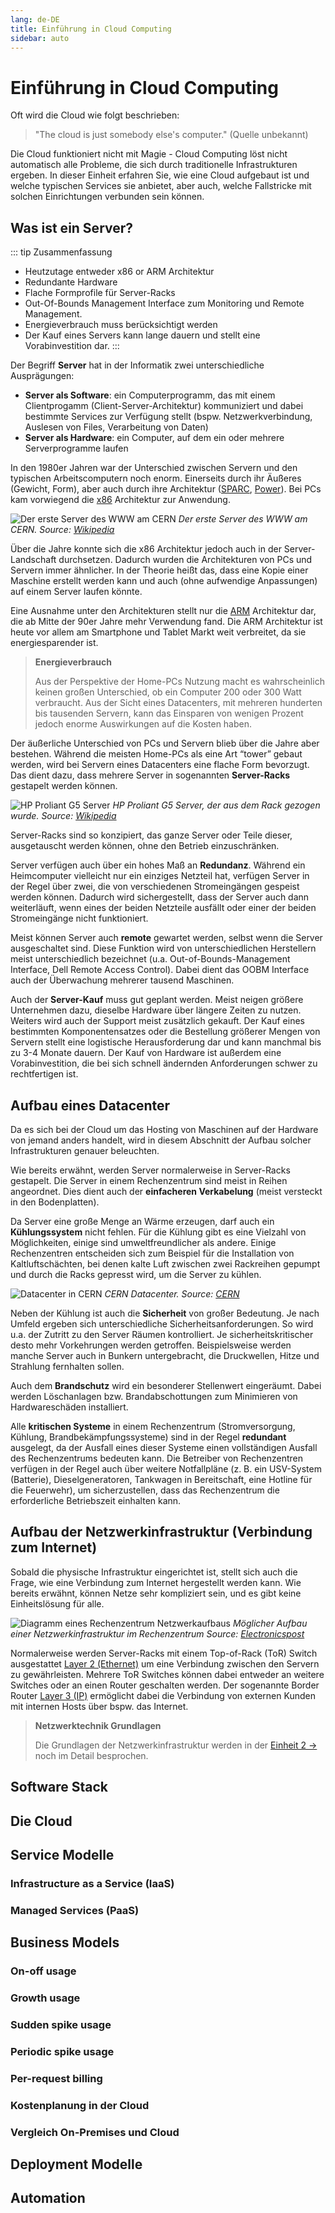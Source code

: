 ```yaml
---
lang: de-DE
title: Einführung in Cloud Computing
sidebar: auto
---
```


<h1>Einführung in Cloud Computing</h1>

Oft wird die Cloud wie folgt beschrieben:

> "The cloud is just somebody else's computer." (Quelle unbekannt)

Die Cloud funktioniert nicht mit Magie - Cloud Computing löst nicht automatisch alle Probleme, die sich durch traditionelle Infrastrukturen ergeben. In dieser Einheit erfahren Sie, wie eine Cloud aufgebaut ist und welche typischen Services sie anbietet, aber auch, welche Fallstricke mit solchen Einrichtungen verbunden sein können.

## Was ist ein Server?

::: tip Zusammenfassung
- Heutzutage entweder x86 or ARM Architektur
- Redundante Hardware
- Flache Formprofile für Server-Racks
- Out-Of-Bounds Management Interface zum Monitoring und Remote Management.
- Energieverbrauch muss berücksichtigt werden
- Der Kauf eines Servers kann lange dauern und stellt eine Vorabinvestition dar.
:::

Der Begriff **Server** hat in der Informatik zwei unterschiedliche Ausprägungen:
- **Server als Software**: ein Computerprogramm, das mit einem Clientprogamm (Client-Server-Architektur) kommuniziert und dabei bestimmte Services zur Verfügung stellt (bspw. Netzwerkverbindung, Auslesen von Files, Verarbeitung von Daten)
- **Server als Hardware**: ein Computer, auf dem ein oder mehrere Serverprogramme laufen

In den 1980er Jahren war der Unterschied zwischen Servern und den typischen Arbeitscomputern noch enorm. Einerseits durch ihr Äußeres (Gewicht, Form), aber auch durch ihre Architektur ([SPARC](https://en.wikipedia.org/wiki/SPARC), [Power](https://en.wikipedia.org/wiki/IBM_POWER_microprocessors)). 
Bei PCs kam vorwiegend die [x86](https://en.wikipedia.org/wiki/X86) Architektur zur Anwendung.

![Der erste Server des WWW am CERN](https://upload.wikimedia.org/wikipedia/commons/thumb/d/d1/First_Web_Server.jpg/800px-First_Web_Server.jpg)
*Der erste Server des WWW am CERN. Source: [Wikipedia](https://de.m.wikipedia.org/wiki/Datei:First_Web_Server.jpg)*

Über die Jahre konnte sich die x86 Architektur jedoch auch in der Server-Landschaft durchsetzen. Dadurch wurden die Architekturen von PCs und Servern immer ähnlicher. In der Theorie heißt das, dass eine Kopie einer Maschine erstellt werden kann und auch (ohne aufwendige Anpassungen) auf einem Server laufen könnte.

Eine Ausnahme unter den Architekturen stellt nur die [ARM](https://en.wikipedia.org/wiki/ARM_architecture) Architektur dar, die ab Mitte der 90er Jahre mehr Verwendung fand. Die ARM Architektur ist heute vor allem am Smartphone und Tablet Markt weit verbreitet, da sie energiesparender ist.

> **Energieverbrauch** 
> 
> Aus der Perspektive der Home-PCs Nutzung macht es wahrscheinlich keinen großen Unterschied, ob ein Computer 200 oder 300 Watt verbraucht. Aus der Sicht eines Datacenters, mit mehreren hunderten bis tausenden Servern, kann das Einsparen von wenigen Prozent jedoch enorme Auswirkungen auf die Kosten haben.

Der äußerliche Unterschied von PCs und Servern blieb über die Jahre aber bestehen. Während die meisten Home-PCs als eine Art &ldquo;tower&rdquo; gebaut werden, wird bei Servern eines Datacenters eine flache Form bevorzugt. Das dient dazu, dass mehrere Server in sogenannten **Server-Racks** gestapelt werden können. 

![HP Proliant G5 Server](/docs/src/lectures/01-cloud-intro/g5_server.png)
*HP Proliant G5 Server, der aus dem Rack gezogen wurde. Source: [Wikipedia](https://en.wikipedia.org/wiki/ProLiant#/media/File:Proliant380g5_3.jpeg)*

Server-Racks sind so konzipiert, das ganze Server oder Teile dieser, ausgetauscht werden können, ohne den Betrieb einzuschränken.

Server verfügen auch über ein hohes Maß an **Redundanz**. Während ein Heimcomputer vielleicht nur ein einziges Netzteil hat, verfügen Server in der Regel über zwei, die von verschiedenen Stromeingängen gespeist werden können. Dadurch wird sichergestellt, dass der Server auch dann weiterläuft, wenn eines der beiden Netzteile ausfällt oder einer der beiden Stromeingänge nicht funktioniert.

Meist können Server auch **remote** gewartet werden, selbst wenn die Server ausgeschaltet sind. Diese Funktion wird von unterschiedlichen Herstellern meist unterschiedlich bezeichnet (u.a. Out-of-Bounds-Management Interface, Dell Remote Access Control). Dabei dient das OOBM Interface auch der Überwachung mehrerer tausend Maschinen.

Auch der **Server-Kauf** muss gut geplant werden. Meist neigen größere Unternehmen dazu, dieselbe Hardware über längere Zeiten zu nutzen. Weiters wird auch der Support meist zusätzlich gekauft. Der Kauf eines bestimmten Komponentensatzes oder die Bestellung größerer Mengen von Servern stellt eine logistische Herausforderung dar und kann manchmal bis zu 3-4 Monate dauern. Der Kauf von Hardware ist außerdem eine Vorabinvestition, die bei sich schnell ändernden Anforderungen schwer zu rechtfertigen ist.

## Aufbau eines Datacenter
Da es sich bei der Cloud um das Hosting von Maschinen auf der Hardware von jemand anders handelt, wird in diesem Abschnitt der Aufbau solcher Infrastrukturen genauer beleuchten.

Wie bereits erwähnt, werden Server normalerweise in Server-Racks gestapelt. Die Server in einem Rechenzentrum sind meist in Reihen angeordnet. Dies dient auch der **einfacheren Verkabelung** (meist versteckt in den Bodenplatten). 

Da Server eine große Menge an Wärme erzeugen, darf auch ein **Kühlungssystem** nicht fehlen. Für die Kühlung gibt es eine Vielzahl von Möglichkeiten, einige sind umweltfreundlicher als andere. Einige Rechenzentren entscheiden sich zum Beispiel für die Installation von Kaltluftschächten, bei denen kalte Luft zwischen zwei Rackreihen gepumpt und durch die Racks gepresst wird, um die Server zu kühlen.

![Datacenter in CERN](https://cds.cern.ch/images/CERN-CO-1207154-01/file?size=large)
*CERN Datacenter. Source: [CERN](https://home.cern/science/computing/data-centre)*

Neben der Kühlung ist auch die **Sicherheit** von großer Bedeutung. Je nach Umfeld ergeben sich unterschiedliche Sicherheitsanforderungen. So wird u.a. der Zutritt zu den Server Räumen kontrolliert. Je sicherheitskritischer desto mehr Vorkehrungen werden getroffen. Beispielsweise werden manche Server auch in Bunkern untergebracht, die Druckwellen, Hitze und Strahlung fernhalten sollen.

Auch dem **Brandschutz** wird ein besonderer Stellenwert eingeräumt. Dabei werden Löschanlagen bzw. Brandabschottungen zum Minimieren von Hardwareschäden installiert.

Alle **kritischen Systeme** in einem Rechenzentrum (Stromversorgung, Kühlung, Brandbekämpfungssysteme) sind in der Regel **redundant** ausgelegt, da der Ausfall eines dieser Systeme einen vollständigen Ausfall des Rechenzentrums bedeuten kann. Die Betreiber von Rechenzentren verfügen in der Regel auch über weitere Notfallpläne (z. B. ein USV-System (Batterie), Dieselgeneratoren, Tankwagen in Bereitschaft, eine Hotline für die Feuerwehr), um sicherzustellen, dass das Rechenzentrum die erforderliche Betriebszeit einhalten kann.

## Aufbau der Netzwerkinfrastruktur (Verbindung zum Internet)

Sobald die physische Infrastruktur eingerichtet ist, stellt sich auch die Frage, wie eine Verbindung zum Internet hergestellt werden kann. Wie bereits erwähnt, können Netze sehr kompliziert sein, und es gibt keine Einheitslösung für alle. 

![Diagramm eines Rechenzentrum Netzwerkaufbaus](https://electronicspost.com/wp-content/uploads/2016/05/5.3.png)
*Möglicher Aufbau einer Netzwerkinfrastruktur im Rechenzentrum Source: [Electronicspost](https://electronicspost.com/what-does-a-data-center-do/)*

Normalerweise werden Server-Racks mit einem Top-of-Rack (ToR) Switch ausgestattet [Layer 2 (Ethernet)](https://en.wikipedia.org/wiki/Data_link_layer) um eine Verbindung zwischen den Servern zu gewährleisten. Mehrere ToR Switches können dabei entweder an weitere Switches oder an einen Router geschalten werden. Der sogenannte Border Router [Layer 3 (IP)](https://en.wikipedia.org/wiki/Network_layer) ermöglicht dabei die Verbindung von externen Kunden mit internen Hosts über bspw. das Internet.

> **Netzwerktechnik Grundlagen**
> 
> Die Grundlagen der Netzwerkinfrastruktur werden in der
<a href="/CloudComputingCWA2021/lectures/02-networking-intro/02-networking-intro" class="nav-link action-button">Einheit 2 →</a> noch im Detail besprochen.


## Software Stack

## Die Cloud

## Service Modelle

### Infrastructure as a Service (IaaS)

### Managed Services (PaaS)

## Business Models

### On-off usage

### Growth usage

### Sudden spike usage

### Periodic spike usage

### Per-request billing

### Kostenplanung in der Cloud

### Vergleich On-Premises und Cloud

## Deployment Modelle

## Automation
